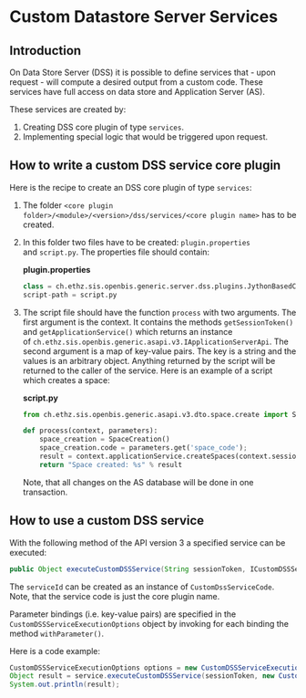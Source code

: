 Custom Datastore Server Services
==================================

## Introduction

On Data Store Server (DSS) it is possible to define services that - upon request - will compute a desired output from a custom code. These services have full access on data store and Application Server (AS).

These services are created by:
1. Creating DSS core plugin of type `services`.
2. Implementing special logic that would be triggered upon request.

## How to write a custom DSS service core plugin

Here is the recipe to create an DSS core plugin of type `services`:

1. The folder `<core plugin folder>/<module>/<version>/dss/services/<core plugin name>` has to be created.

2. In this folder two files have to be created: `plugin.properties` and `script.py`. The properties file should contain:

   **plugin.properties**

    ```py
    class = ch.ethz.sis.openbis.generic.server.dss.plugins.JythonBasedCustomDSSServiceExecutor
    script-path = script.py
    ```

3. The script file should have the function `process` with two arguments. The first argument is the context. It contains the methods `getSessionToken()` and `getApplicationService()` which returns an instance of `ch.ethz.sis.openbis.generic.asapi.v3.IApplicationServerApi`. The second argument is a map of key-value pairs. The key is a string and the values is an arbitrary object. Anything returned by the script will be returned to the caller of the service. Here is an example of a script which creates a space:

   **script.py**
    ```py
    from ch.ethz.sis.openbis.generic.asapi.v3.dto.space.create import SpaceCreation

    def process(context, parameters):
        space_creation = SpaceCreation()
        space_creation.code = parameters.get('space_code');
        result = context.applicationService.createSpaces(context.sessionToken, [space_creation]);
        return "Space created: %s" % result
    ```
   Note, that all changes on the AS database will be done in one transaction.

## How to use a custom DSS service


With the following method of the API version 3 a specified service can
be executed:

```java
public Object executeCustomDSSService(String sessionToken, ICustomDSSServiceId serviceId, CustomDSSServiceExecutionOptions options);
```

The `serviceId` can be created as an instance of `CustomDssServiceCode`. Note, that the service code is just the core plugin name.

Parameter bindings (i.e. key-value pairs) are specified in the `CustomDSSServiceExecutionOptions` object by invoking for each binding the method `withParameter()`.

Here is a code example:

```java
CustomDSSServiceExecutionOptions options = new CustomDSSServiceExecutionOptions().withParameter("space_code", "my-space");
Object result = service.executeCustomDSSService(sessionToken, new CustomDssServiceCode("space-creator"), options);
System.out.println(result);
```
 
